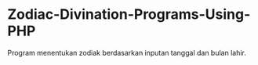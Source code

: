 # Zodiac-Divination-Programs-Using-PHP

Program menentukan zodiak berdasarkan inputan tanggal dan bulan lahir.
